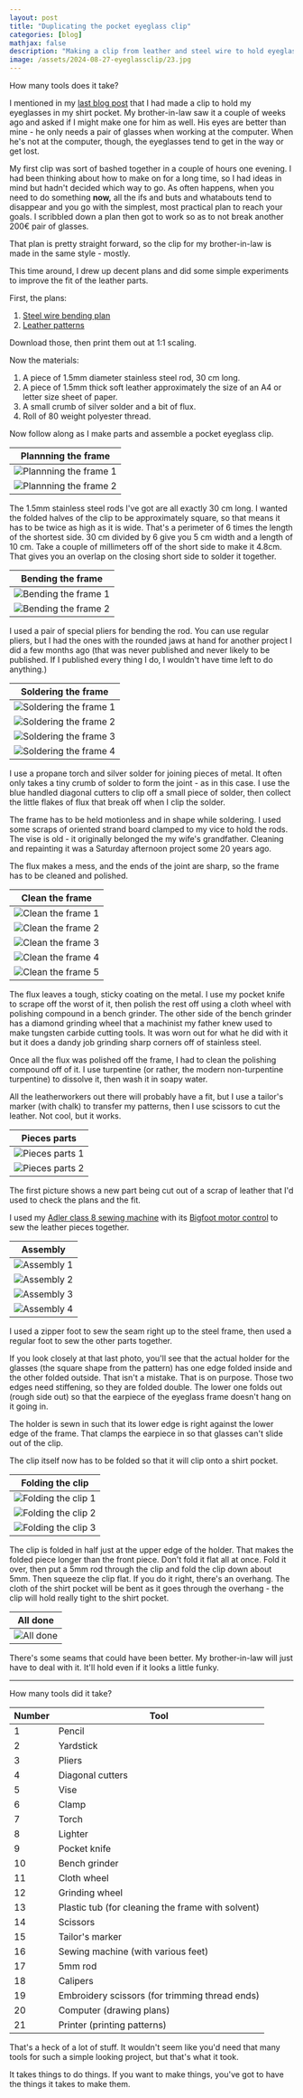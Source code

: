 ```yaml
---
layout: post
title: "Duplicating the pocket eyeglass clip"
categories: [blog]
mathjax: false
description: "Making a clip from leather and steel wire to hold eyeglasses in a shirt pocket."
image: /assets/2024-08-27-eyeglassclip/23.jpg
---
```

How many tools does it take?

I mentioned in my [last blog post](horizontal-thread-holder) that I had made a clip to hold my eyeglasses in my shirt pocket.  My brother-in-law saw it a couple of weeks ago and asked if I might make one for him as well.  His eyes are better than mine - he only needs a pair of glasses when working at the computer.  When he's not at the computer, though, the eyeglasses tend to get in the way or get lost.

My first clip was sort of bashed together in a couple of hours one evening.  I had been thinking about how to make on for a long time, so I had ideas in mind but hadn't decided which way to go.  As often happens, when you need to do something **now,** all the ifs and buts and whatabouts tend to disappear and you go with the simplest, most practical plan to reach your goals.  I scribbled down a plan then got to work so as to not break another 200€ pair of glasses.

That plan is pretty straight forward, so the clip for my brother-in-law is made in the same style - mostly.

This time around, I drew up decent plans and did some simple experiments to improve the fit of the leather parts.

First, the plans:

1. [Steel wire bending plan](/assets/2024-08-27-eyeglassclip/frame.svg)
2. [Leather patterns](/assets/2024-08-27-eyeglassclip/leather.svg)

Download those, then print them out at 1:1 scaling.

Now the materials:

1. A piece of 1.5mm diameter stainless steel rod, 30 cm long.
2. A piece of 1.5mm thick soft leather approximately the size of an A4 or letter size sheet of paper.
3. A small crumb of silver solder and a bit of flux.
4. Roll of 80 weight polyester thread.


Now follow along as I make parts and assemble a pocket eyeglass clip.

|Plannning the frame|
|---------|
|![Plannning the frame 1](/assets/2024-08-27-eyeglassclip/1.jpg)|
|![Plannning the frame 2](/assets/2024-08-27-eyeglassclip/2.jpg)|

The 1.5mm stainless steel rods I've got are all exactly 30 cm long.  I wanted the folded halves of the clip to be approximately square, so that means it has to be twice as high as it is wide.  That's a perimeter of 6 times the length of the shortest side.  30 cm divided by 6 give you 5 cm width and a length of 10 cm.  Take a couple of millimeters off of the short side to make it 4.8cm.  That gives you an overlap on the closing short side to solder it together.

|Bending the frame|
|-----------------|
|![Bending the frame 1](/assets/2024-08-27-eyeglassclip/3.jpg)|
|![Bending the frame 2](/assets/2024-08-27-eyeglassclip/4.jpg)|

I used a pair of special pliers for bending the rod.  You can use regular pliers, but I had the ones with the rounded jaws at hand for another project I did a few months ago (that was never published and never likely to be published.  If I published every thing I do, I wouldn't have time left to do anything.)

|Soldering the frame|
|-------------------|
|![Soldering the frame 1](/assets/2024-08-27-eyeglassclip/5.jpg)|
|![Soldering the frame 2](/assets/2024-08-27-eyeglassclip/6.jpg)|
|![Soldering the frame 3](/assets/2024-08-27-eyeglassclip/7.jpg)|
|![Soldering the frame 4](/assets/2024-08-27-eyeglassclip/8.jpg)|

I use a propane torch and silver solder for joining pieces of metal.  It often only takes a tiny crumb of solder to form the joint - as in this case.  I use the blue handled diagonal cutters to clip off a small piece of solder, then collect the little flakes of flux that break off when I clip the solder.

The frame has to be held motionless and in shape while soldering.  I used some scraps of oriented strand board clamped to my vice to hold the rods.  The vise is old - it originally belonged the my wife's grandfather.  Cleaning and repainting it was a Saturday afternoon project some 20 years ago.

The flux makes a mess, and the ends of the joint are sharp, so the frame has to be cleaned and polished.

|Clean the frame|
|---------------|
|![Clean the frame 1](/assets/2024-08-27-eyeglassclip/9.jpg)|
|![Clean the frame 2](/assets/2024-08-27-eyeglassclip/10.jpg)|
|![Clean the frame 3](/assets/2024-08-27-eyeglassclip/11.jpg)|
|![Clean the frame 4](/assets/2024-08-27-eyeglassclip/12.jpg)|
|![Clean the frame 5](/assets/2024-08-27-eyeglassclip/13.jpg)|

The flux leaves a tough, sticky coating on the metal.  I use my pocket knife to scrape off the worst of it, then polish the rest off using a cloth wheel with polishing compound in a bench grinder.  The other side of the bench grinder has a diamond grinding wheel that a machinist my father knew used to make tungsten carbide cutting tools.  It was worn out for what he did with it but it does a dandy job grinding sharp corners off of stainless steel.

Once all the flux was polished off the frame, I had to clean the polishing compound off of it.  I use turpentine (or rather, the modern non-turpentine turpentine) to dissolve it, then wash it in soapy water.

All the leatherworkers out there will probably have a fit, but I use a tailor's marker (with chalk) to transfer my patterns, then I use scissors to cut the leather.  Not cool, but it works.

|Pieces parts|
|------------|
|![Pieces parts 1](/assets/2024-08-27-eyeglassclip/14.jpg)|
|![Pieces parts 2](/assets/2024-08-27-eyeglassclip/15.jpg)|

The first picture shows a new part being cut out of a scrap of leather that I'd used to check the plans and the fit.

I used my [Adler class 8 sewing machine](adler-toc) with its [Bigfoot motor control](motorcontrol-toc) to sew the leather pieces together.

|Assembly|
|--------|
|![Assembly 1](/assets/2024-08-27-eyeglassclip/16.jpg)|
|![Assembly 2](/assets/2024-08-27-eyeglassclip/17.jpg)|
|![Assembly 3](/assets/2024-08-27-eyeglassclip/18.jpg)|
|![Assembly 4](/assets/2024-08-27-eyeglassclip/19.jpg)|

I used a zipper foot to sew the seam right up to the steel frame, then used a regular foot to sew the other parts together.

If you look closely at that last photo, you'll see that the actual holder for the glasses (the square shape from the pattern) has one edge folded inside and the other folded outside.  That isn't a mistake.  That is on purpose.  Those two edges need stiffening, so they are folded double.  The lower one folds out (rough side out) so that the earpiece of the eyeglass frame doesn't hang on it going in.

The holder is sewn in such that its lower edge is right against the lower edge of the frame.  That clamps the earpiece in so that glasses can't slide out of the clip.

The clip itself now has to be folded so that it will clip onto a shirt pocket.

|Folding the clip|
|----------------|
|![Folding the clip 1](/assets/2024-08-27-eyeglassclip/20.jpg)|
|![Folding the clip 2](/assets/2024-08-27-eyeglassclip/21.jpg)|
|![Folding the clip 3](/assets/2024-08-27-eyeglassclip/22.jpg)|

The clip is folded in half just at the upper edge of the holder.  That makes the folded piece longer than the front piece.  Don't fold it flat all at once.  Fold it over, then put a 5mm rod through the clip and fold the clip down about 5mm.  Then squeeze the clip flat.  If you do it right, there's an overhang.  The cloth of the shirt pocket will be bent as it goes through the overhang - the clip will hold really tight to the shirt pocket.

|All done|
|--------|
|![All done](/assets/2024-08-27-eyeglassclip/23.jpg)|

There's some seams that could have been better.  My brother-in-law will just have to deal with it.  It'll hold even if it looks a little funky.

------

How many tools did it take?

|Number|Tool|
|------|----|
|1     |Pencil|
|2     |Yardstick|
|3     |Pliers|
|4     |Diagonal cutters|
|5     |Vise|
|6     |Clamp|
|7     |Torch|
|8     |Lighter|
|9     |Pocket knife|
|10    |Bench grinder|
|11    |Cloth wheel|
|12    |Grinding wheel|
|13    |Plastic tub (for cleaning the frame with solvent)|
|14    |Scissors|
|15    |Tailor's marker|
|16    |Sewing machine (with various feet)|
|17    |5mm rod|
|18    |Calipers|
|19    |Embroidery scissors (for trimming thread ends)|
|20    |Computer (drawing plans)|
|21    |Printer (printing patterns)|

That's a heck of a lot of stuff.  It wouldn't seem like you'd need that many tools for such a simple looking project, but that's what it took.

It takes things to do things.  If you want to make things, you've got to have the things it takes to make them.




